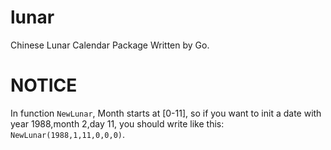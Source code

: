 lunar
=====

Chinese Lunar Calendar Package Written by Go.

NOTICE
======
In function `NewLunar`, Month starts at [0-11], so if you want to init a date with year 1988,month 2,day 11, you should write like this: `NewLunar(1988,1,11,0,0,0)`.

